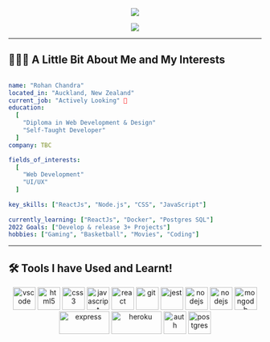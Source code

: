 <p align="center">
  <img src="https://capsule-render.vercel.app/api?text=👾Hey Everyone!👾&animation=fadeIn&type=waving&color=gradient&height=100"/>
</p>

<p align="center">
<img src="https://media.giphy.com/media/lJbot6b2yxvDBfL0bJ/giphy.gif" style="max-width: 100%">
</p>

----

## 👨🏽‍💻 A Little Bit About Me and My Interests 

```yaml

name: "Rohan Chandra"
located_in: "Auckland, New Zealand"
current_job: "Actively Looking" 👀
education:
  [
    "Diploma in Web Development & Design"
    "Self-Taught Developer"
  ]
company: TBC

fields_of_interests:
  [
    "Web Development"
    "UI/UX"
  ]
  
key_skills: ["ReactJs", "Node.js", "CSS", "JavaScript"] 
  
currently_learning: ["ReactJs", "Docker", "Postgres SQL"]
2022 Goals: ["Develop & release 3+ Projects"]
hobbies: ["Gaming", "Basketball", "Movies", "Coding"]
```
---

## 🛠 Tools I have Used and Learnt! 

<p align="center">
<img src="https://cdn.jsdelivr.net/gh/devicons/devicon/icons/vscode/vscode-original.svg" style="max-width: 100%;"alt="vscode" width="45" height="45">
<img src="https://cdn.jsdelivr.net/gh/devicons/devicon/icons/html5/html5-original.svg" style="max-width: 100%;"alt="html5" width="45" height="45"/>
<img src="https://cdn.jsdelivr.net/gh/devicons/devicon/icons/css3/css3-original.svg" style="max-width: 100%;"alt="css3" width="45" height="45"/>
<img src="https://cdn.jsdelivr.net/gh/devicons/devicon/icons/javascript/javascript-original.svg" style="max-width: 100%;"alt="javascript" width="45" height="45"/>
<img src="https://cdn.jsdelivr.net/gh/devicons/devicon/icons/react/react-original-wordmark.svg" style="max-width: 100%;"alt="react" width="45" height="45"/>
<img src="https://cdn.jsdelivr.net/gh/devicons/devicon/icons/git/git-original.svg" style="max-width: 100%;"alt="git" width="45" height="45"/>
<img src="https://cdn.jsdelivr.net/gh/devicons/devicon/icons/jest/jest-plain.svg" style="max-width: 100%;"alt="jest" width="45" height="45"/>
<img src="https://cdn.jsdelivr.net/gh/devicons/devicon/icons/nodejs/nodejs-original.svg" style="max-width: 100%;"alt="nodejs" width="45" height="45" />
<img src="https://cdn.jsdelivr.net/gh/devicons/devicon/icons/docker/docker-plain-wordmark.svg" style="max-width: 100%;"alt="nodejs" width="45" height="45" />
<img src="https://cdn.jsdelivr.net/gh/devicons/devicon/icons/mongodb/mongodb-plain-wordmark.svg" style="max-width: 100%;"alt="mongodb" width="45" height="45"/>
<img src="https://expressjs.com/images/express-facebook-share.png" style="max-width: 100%;"alt="express" width="100" height="45">
<img src="https://cdn.jsdelivr.net/gh/devicons/devicon/icons/heroku/heroku-plain-wordmark.svg" style="max-width: 100%;"alt="heroku" width="100" height="45"/>      
<img src="https://www.quintagroup.com/blog/blog-images/saml2/auth0.png/@@images/image.png" style="max-width: 100%;"alt="auth" width="45" height="45">
<img src="https://cdn.jsdelivr.net/gh/devicons/devicon/icons/postgresql/postgresql-plain-wordmark.svg" style="max-width: 100%;"alt="postgres" width="45" height="45"/>
          
                    
          
          
                    
</p>

<!-- - 👋 Hi, I’m Rohan Chandra
- 👀 I’m interested in building Websites
- 🌱 I’m currently learning HTML, CSS and JavaScript
- 💞️ I’m looking to collaborate on other Websites
- 📫 How to reach me https://www.linkedin.com/in/rohanschandra/ -->

<!---
RohanSChandra/RohanSChandra is a ✨ special ✨ repository because its `README.md` (this file) appears on your GitHub profile.
You can click the Preview link to take a look at your changes.
--->
